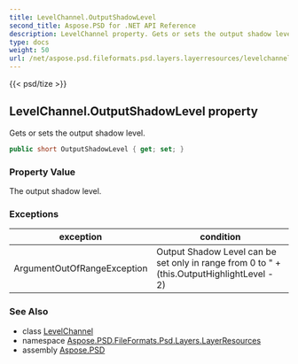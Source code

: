 ```yaml
---
title: LevelChannel.OutputShadowLevel
second_title: Aspose.PSD for .NET API Reference
description: LevelChannel property. Gets or sets the output shadow level
type: docs
weight: 50
url: /net/aspose.psd.fileformats.psd.layers.layerresources/levelchannel/outputshadowlevel/
---
```

{{< psd/tize >}}
## LevelChannel.OutputShadowLevel property

Gets or sets the output shadow level.

```csharp
public short OutputShadowLevel { get; set; }
```

### Property Value

The output shadow level.

### Exceptions

| exception | condition |
| --- | --- |
| ArgumentOutOfRangeException | Output Shadow Level can be set only in range from 0 to " + (this.OutputHighlightLevel - 2) |

### See Also

* class [LevelChannel](../)
* namespace [Aspose.PSD.FileFormats.Psd.Layers.LayerResources](../../levelchannel/)
* assembly [Aspose.PSD](../../../)


